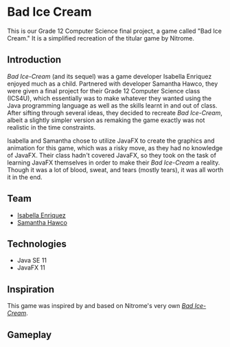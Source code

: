 # Bad Ice Cream
This is our Grade 12 Computer Science final project, a game called "Bad Ice Cream." It is a simplified recreation of the titular game by Nitrome.

## Introduction
*Bad Ice-Cream* (and its sequel) was a game developer Isabella Enriquez enjoyed much as a child. Partnered with developer Samantha Hawco, they were given a final project for their Grade 12 Computer Science class (ICS4U), which essentially was to make whatever they wanted using the Java programming language as well as the skills learnt in and out of class. After sifting through several ideas, they decided to recreate *Bad Ice-Cream*, albeit a slightly simpler version as remaking the game exactly was not realistic in the time constraints. 

Isabella and Samantha chose to utilize JavaFX to create the graphics and animation for this game, which was a risky move, as they had no knowledge of JavaFX. Their class hadn't covered JavaFX, so they took on the task of learning JavaFX themselves in order to make their *Bad Ice-Cream* a reality. Though it was a lot of blood, sweat, and tears (mostly tears), it was all worth it in the end.

## Team
- [Isabella Enriquez](https://github.com/isabellaenriquez)
- [Samantha Hawco](https://github.com/18srh5)

## Technologies
- Java SE 11
- JavaFX 11

## Inspiration
This game was inspired by and based on Nitrome's very own *[Bad Ice-Cream](http://www.nitrome.com/games/badicecream/#.Xr8UQGhKhhE)*.

## Gameplay
